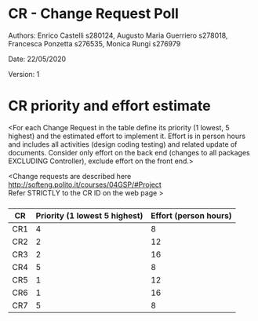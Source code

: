# CR - Change Request Poll

Authors: Enrico Castelli s280124, Augusto Maria Guerriero s278018, Francesca Ponzetta s276535, Monica Rungi s276979

Date: 22/05/2020

Version: 1




# CR priority and effort estimate


<For each Change Request in the table define its priority (1 lowest, 5 highest) and the estimated effort
to implement it. Effort is in person hours and includes all activities (design coding testing) and related
update of documents. Consider only effort on the back end (changes to all packages EXCLUDING Controller), exclude effort on the front end.>

<Change requests are described here http://softeng.polito.it/courses/04GSP/#Project   
 Refer STRICTLY to the CR ID on the web page >

### 

|   CR          | Priority (1 lowest 5 highest)       |          Effort (person hours) |   
| ----------- | ------------------------------- | ---------------------------- | 
| CR1   | 4 | 8 |          
| CR2   | 2 | 12 | 
| CR3   | 2 | 16 | 
| CR4   | 5 | 8 | 
| CR5   | 1 | 12 | 
| CR6   | 1 | 16 | 
| CR7   | 5 | 8 | 
